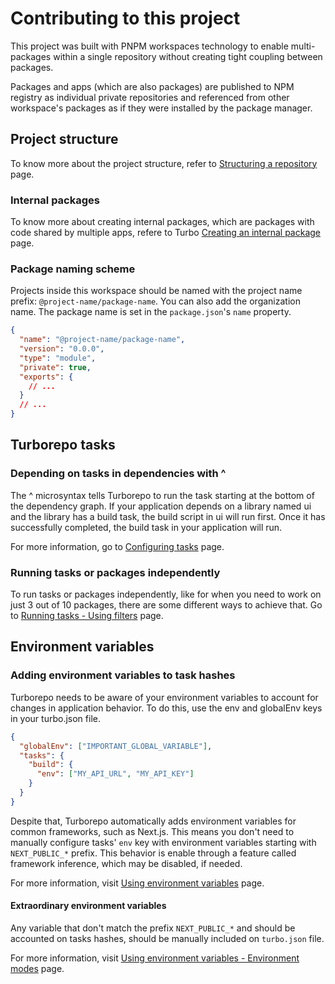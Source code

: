 # Contributing to this project

This project was built with PNPM workspaces technology to enable multi-packages within a single repository without creating tight coupling between packages.

Packages and apps (which are also packages) are published to NPM registry as individual private repositories and referenced from other workspace's packages as if they were installed by the package manager.

## Project structure

To know more about the project structure, refer to [Structuring a repository](https://turbo.build/repo/docs/crafting-your-repository/structuring-a-repository) page.

### Internal packages

To know more about creating internal packages, which are packages with code shared by multiple apps, refere to Turbo [Creating an internal package](https://turbo.build/repo/docs/crafting-your-repository/creating-an-internal-package) page.

### Package naming scheme

Projects inside this workspace should be named with the project name prefix: `@project-name/package-name`. You can also add the organization name. The package name is set in the `package.json`'s `name` property.

```json
{
  "name": "@project-name/package-name",
  "version": "0.0.0",
  "type": "module",
  "private": true,
  "exports": {
    // ...
  }
  // ...
}
```

## Turborepo tasks

### Depending on tasks in dependencies with ^

The ^ microsyntax tells Turborepo to run the task starting at the bottom of the dependency graph. If your application depends on a library named ui and the library has a build task, the build script in ui will run first. Once it has successfully completed, the build task in your application will run.

For more information, go to [Configuring tasks](https://turbo.build/repo/docs/crafting-your-repository/configuring-tasks) page.

### Running tasks or packages independently

To run tasks or packages independently, like for when you need to work on just 3 out of 10 packages, there are some different ways to achieve that. Go to [Running tasks - Using filters](https://turbo.build/repo/docs/crafting-your-repository/running-tasks#using-filters) page.

## Environment variables

### Adding environment variables to task hashes

Turborepo needs to be aware of your environment variables to account for changes in application behavior. To do this, use the env and globalEnv keys in your turbo.json file.

```json
{
  "globalEnv": ["IMPORTANT_GLOBAL_VARIABLE"],
  "tasks": {
    "build": {
      "env": ["MY_API_URL", "MY_API_KEY"]
    }
  }
}
```

Despite that, Turborepo automatically adds environment variables for common frameworks, such as Next.js. This means you don't need to manually configure tasks' `env` key with environment variables starting with `NEXT_PUBLIC_*` prefix. This behavior is enable through a feature called framework inference, which may be disabled, if needed.

For more information, visit [Using environment variables](https://turbo.build/repo/docs/crafting-your-repository/using-environment-variables) page.

#### Extraordinary environment variables

Any variable that don't match the prefix `NEXT_PUBLIC_*` and should be accounted on tasks hashes, should be manually included on `turbo.json` file.

For more information, visit [Using environment variables - Environment modes](https://turbo.build/repo/docs/crafting-your-repository/using-environment-variables#environment-modes) page.
